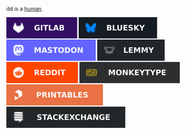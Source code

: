 dd is a [human](https://raw.githubusercontent.com/ddnomad/ddnomad/main/photos/human.jpg).

[![dd's GitLab](./badges/gitlab.svg)](https://gitlab.com/ddnomad)
[![dd's Bluesky](./badges/bluesky.svg)](https://bsky.app/profile/ddnomad.net)
[![dd's Mastodon](./badges/mastodon.svg)](https://infosec.exchange/@ddnomad)
[![dd's Lemmy](./badges/lemmy.svg)](https://infosec.pub/u/ddnomad)
[![dd's Reddit](./badges/reddit.svg)](https://reddit.com/u/ddnomad)
[![dd's Monkeytype](./badges/monkeytype.svg)](https://monkeytype.com/profile/ddnomad)
[![dd's Printables](./badges/printables.svg)](https://www.printables.com/social/553630-ddnomad/about)
[![dd's Stack Exchange](./badges/stack_exchange.svg)](https://stackexchange.com/users/3966927/ddnomad)
